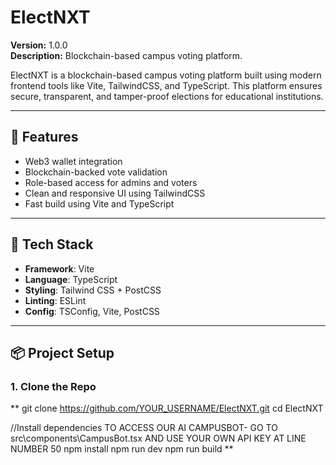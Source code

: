 # ElectNXT

**Version:** 1.0.0  
**Description:** Blockchain-based campus voting platform.

ElectNXT is a blockchain-based campus voting platform built using modern frontend tools like Vite, TailwindCSS, and TypeScript. This platform ensures secure, transparent, and tamper-proof elections for educational institutions.

---

## 🚀 Features

- Web3 wallet integration  
- Blockchain-backed vote validation  
- Role-based access for admins and voters  
- Clean and responsive UI using TailwindCSS  
- Fast build using Vite and TypeScript  

---

## 🧰 Tech Stack
- **Framework**: Vite  
- **Language**: TypeScript  
- **Styling**: Tailwind CSS + PostCSS  
- **Linting**: ESLint  
- **Config**: TSConfig, Vite, PostCSS  

---

## 📦 Project Setup

### 1. Clone the Repo
**
git clone https://github.com/YOUR_USERNAME/ElectNXT.git
cd ElectNXT

//Install dependencies
TO ACCESS OUR AI CAMPUSBOT- GO TO src\components\CampusBot.tsx AND USE YOUR OWN API KEY AT LINE NUMBER 50
npm install
npm run dev
npm run build
**
